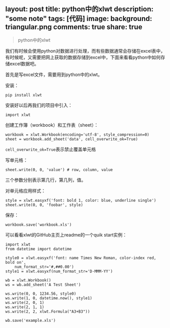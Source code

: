 layout: post
title: python中的xlwt
description: "some note"
tags: [代码]
image:
background: triangular.png
comments: true
share: true
---

> python中的xlwt

我们有时候会使用python对数据进行处理，而有些数据通常会存储在excel表中，有时候呢，又需要把网上获取的数据存储到excel中，下面来看看python中如何存储excel数据吧。

首先是写excel文件，需要用到python中的xlwt。

安装：

	pip install xlwt

安装好以后再我们的项目中引入：

	import xlwt

创建工作簿（workbook）和工作表（sheet）：

	workbook = xlwt.Workbook(encoding='utf-8', style_compression=0) 
	sheet = workbook.add_sheet('data', cell_overwrite_ok=True)

```cell_overwrite_ok=True```表示禁止覆盖单元格

写单元格：

	sheet.write(0, 0, 'value') # row, column, value 

三个参数分别表示第几行，第几列，值。

对单元格应用样式：

	style = xlwt.easyxf('font: bold 1, color: blue, underline single')
	sheet.write(0, 0, 'foobar', style)

保存：

	workbook.save('workbook.xls')

可以看看xlwt的GitHub主页上readme的一个quik start实例：

	import xlwt
	from datetime import datetime

	style0 = xlwt.easyxf('font: name Times New Roman, color-index red, bold on',
	    num_format_str='#,##0.00')
	style1 = xlwt.easyxf(num_format_str='D-MMM-YY')

	wb = xlwt.Workbook()
	ws = wb.add_sheet('A Test Sheet')

	ws.write(0, 0, 1234.56, style0)
	ws.write(1, 0, datetime.now(), style1)
	ws.write(2, 0, 1)
	ws.write(2, 1, 1)
	ws.write(2, 2, xlwt.Formula("A3+B3"))

	wb.save('example.xls')
